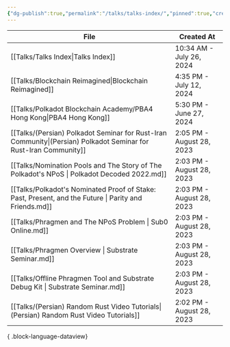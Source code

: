 ```yaml
---
{"dg-publish":true,"permalink":"/talks/talks-index/","pinned":true,"created":"2024-07-26T10:34:59.884+01:00","updated":"2024-07-26T10:46:38.272+01:00"}
---
```



| File                                                                                                                                                                                             | Created At                |
| ------------------------------------------------------------------------------------------------------------------------------------------------------------------------------------------------ | ------------------------- |
| [[Talks/Talks Index\|Talks Index]]                                                                                                                                                            | 10:34 AM - July 26, 2024  |
| [[Talks/Blockchain Reimagined\|Blockchain Reimagined]]                                                                                                                                        | 4:35 PM - July 12, 2024   |
| [[Talks/Polkadot Blockchain Academy/PBA4 Hong Kong\|PBA4 Hong Kong]]                                                                                                                          | 5:30 PM - June 27, 2024   |
| [[Talks/(Persian) Polkadot Seminar for Rust-Iran Community\|(Persian) Polkadot Seminar for Rust-Iran Community]]                                                                              | 2:05 PM - August 28, 2023 |
| [[Talks/Nomination Pools and The Story of The Polkadot's NPoS \\| Polkadot Decoded 2022.md\]]                     | 2:03 PM - August 28, 2023 |
| [[Talks/Polkadot's Nominated Proof of Stake: Past, Present, and the Future \\| Parity and Friends.md\]] | 2:03 PM - August 28, 2023 |
| [[Talks/Phragmen and The NPoS Problem \\| Sub0 Online.md\]]                                                                                         | 2:03 PM - August 28, 2023 |
| [[Talks/Phragmen Overview \\| Substrate Seminar.md\]]                                                                                                     | 2:03 PM - August 28, 2023 |
| [[Talks/Offline Phragmen Tool and Substrate Debug Kit \\| Substrate Seminar.md\]]                                             | 2:03 PM - August 28, 2023 |
| [[Talks/(Persian) Random Rust Video Tutorials\|(Persian) Random Rust Video Tutorials]]                                                                                                        | 2:02 PM - August 28, 2023 |

{ .block-language-dataview}
